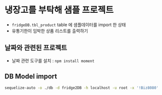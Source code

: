 # 냉장고를 부탁해 샘플 프로젝트

- `fridgeDB.tbl_product` table 에 샘플데이터를 import 한 상태
- 유통기한이 임박한 상품 리스트를 출력하기

## 날짜와 관련된 프로젝트

- 날짜 관련 도구를 설치 : `npm install moment`

## DB Model import

```bash
sequelize-auto -o ./db -d fridge2DB -h localhost -u root -x '!Biz8080' -e mysql -l esm
```
